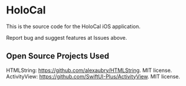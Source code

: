 #  HoloCal

This is the source code for the HoloCal iOS application. 

Report bug and suggest features at Issues above. 

## Open Source Projects Used

HTMLString: https://github.com/alexaubry/HTMLString. MIT license. 
ActivityView: https://github.com/SwiftUI-Plus/ActivityView. MIT license. 
